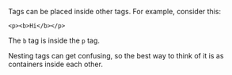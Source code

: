 Tags can be placed inside other tags. For example, consider this:

```
<p><b>Hi</b></p>
```

The ```b``` tag is inside the ```p``` tag.

Nesting tags can get confusing, so the best way to think of it is as containers inside each other.